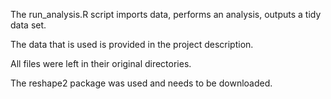 The run_analysis.R script imports data, performs an analysis, outputs a tidy data set.

The data that is used is provided in the project description.

All files were left in their original directories. 

The reshape2 package was used and needs to be downloaded.
